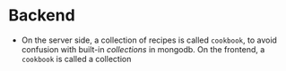 # Backend

- On the server side, a collection of recipes is called `cookbook`, to avoid confusion with built-in _collections_ in mongodb. On the frontend, a `cookbook` is called a collection
